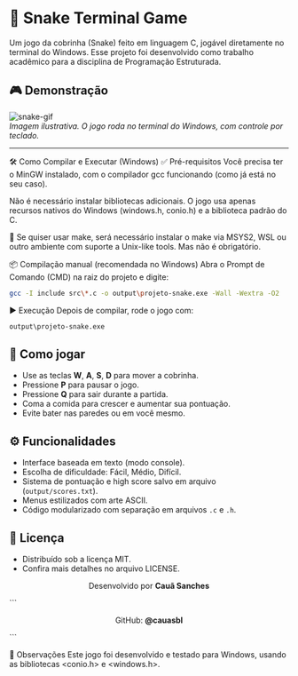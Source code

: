 # 🐍 Snake Terminal Game

Um jogo da cobrinha (Snake) feito em linguagem C, jogável diretamente no terminal do Windows. Esse projeto foi desenvolvido como trabalho acadêmico para a disciplina de Programação Estruturada.

## 🎮 Demonstração

![snake-gif](https://media.giphy.com/media/xUA7aZeLE2e0P7Znz2/giphy.gif)  
*Imagem ilustrativa. O jogo roda no terminal do Windows, com controle por teclado.*

---

🛠️ Como Compilar e Executar (Windows)
✅ Pré-requisitos
Você precisa ter o MinGW instalado, com o compilador gcc funcionando (como já está no seu caso).

Não é necessário instalar bibliotecas adicionais. O jogo usa apenas recursos nativos do Windows (windows.h, conio.h) e a biblioteca padrão do C.

📌 Se quiser usar make, será necessário instalar o make via MSYS2, WSL ou outro ambiente com suporte a Unix-like tools. Mas não é obrigatório.

📦 Compilação manual (recomendada no Windows)
Abra o Prompt de Comando (CMD) na raiz do projeto e digite:
```bash
gcc -I include src\*.c -o output\projeto-snake.exe -Wall -Wextra -O2
```
▶️ Execução
Depois de compilar, rode o jogo com:
```bash
output\projeto-snake.exe
```
## 🚀 Como jogar

- Use as teclas **W**, **A**, **S**, **D** para mover a cobrinha.
- Pressione **P** para pausar o jogo.
- Pressione **Q** para sair durante a partida.
- Coma a comida para crescer e aumentar sua pontuação.
- Evite bater nas paredes ou em você mesmo.

## ⚙️ Funcionalidades

- Interface baseada em texto (modo console).
- Escolha de dificuldade: Fácil, Médio, Difícil.
- Sistema de pontuação e high score salvo em arquivo (`output/scores.txt`).
- Menus estilizados com arte ASCII.
- Código modularizado com separação em arquivos `.c` e `.h`.

## 📜 Licença

- Distribuído sob a licença MIT.
- Confira mais detalhes no arquivo LICENSE.

<p align="center"> Desenvolvido por <strong>Cauã Sanches</strong> </p> ```
<p align="center"> GitHub: <strong>@cauasbl</strong> </p> ```

📌 Observações
Este jogo foi desenvolvido e testado para Windows, usando as bibliotecas <conio.h> e <windows.h>.
